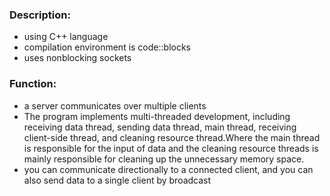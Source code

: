 ### Description:<br>
  * using C++ language<br>
  * compilation environment is code::blocks<br>
  * uses nonblocking sockets<br>
### Function:
  * a server communicates over multiple clients<br>
  * The program implements multi-threaded development, including receiving data thread, sending data thread, main thread, receiving    client-side thread, and cleaning resource thread.Where the main thread is responsible for the input of data and the cleaning        resource threads is mainly responsible for cleaning up the unnecessary memory space.<br>
  * you can communicate directionally to a connected client, and you can also send data to a single client by broadcast<br>
